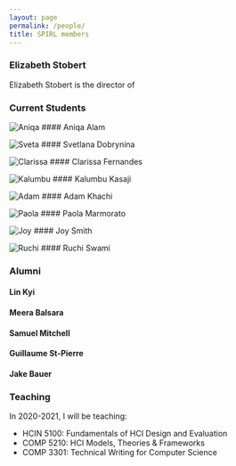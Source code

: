 ```yaml
---
layout: page
permalink: /people/
title: SPIRL members
---
```


### Elizabeth Stobert
Elizabeth Stobert is the director of 


### Current Students

![Aniqa](/least-github-pages/assets/logo.png) #### Aniqa Alam

![Sveta](/least-github-pages/assets/logo.png) #### Svetlana Dobrynina

![Clarissa](/least-github-pages/assets/logo.png) #### Clarissa Fernandes

![Kalumbu](/least-github-pages/assets/logo.png) #### Kalumbu Kasaji

![Adam](/least-github-pages/assets/logo.png) #### Adam Khachi

![Paola](/least-github-pages/assets/logo.png) #### Paola Marmorato

![Joy](/least-github-pages/assets/logo.png) #### Joy Smith

![Ruchi](/least-github-pages/assets/logo.png) #### Ruchi Swami


### Alumni

#### Lin Kyi
#### Meera Balsara
#### Samuel Mitchell
#### Guillaume St-Pierre
#### Jake Bauer


### Teaching

In 2020-2021, I will be teaching: 

- HCIN 5100: Fundamentals of HCI Design and Evaluation
- COMP 5210: HCI Models, Theories & Frameworks
- COMP 3301: Technical Writing for Computer Science
